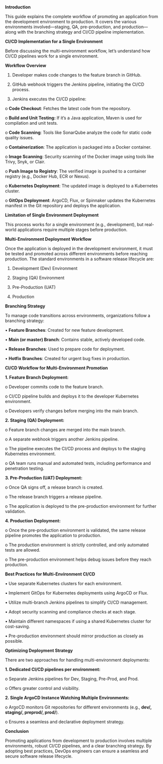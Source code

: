 **Introduction**

This guide explains the complete workflow of promoting an application from the development environment to production. It covers the various environments involved—staging, QA, pre-production, and production—along with the branching strategy and CI/CD pipeline implementation.

**CI/CD Implementation for a Single Environment**

Before discussing the multi-environment workflow, let’s understand how CI/CD pipelines work for a single environment.

**Workflow Overview**

1.	Developer makes code changes to the feature branch in GitHub.

2.	GitHub webhook triggers the Jenkins pipeline, initiating the CI/CD process.
  
3.	Jenkins executes the CI/CD pipeline:
   
o	**Code Checkout**: Fetches the latest code from the repository.

o	**Build and Unit Testing:** If it’s a Java application, Maven is used for compilation and unit tests.

o	**Code Scanning**: Tools like SonarQube analyze the code for static code quality issues.

o	**Containerization**: The application is packaged into a Docker container.

o	**Image Scanning**: Security scanning of the Docker image using tools like Trivy, Snyk, or Clair.

o	**Push Image to Registry**: The verified image is pushed to a container registry (e.g., Docker Hub, ECR or Nexus).

o	**Kubernetes Deployment**: The updated image is deployed to a Kubernetes cluster.

o	**GitOps Deployment**: ArgoCD, Flux, or Spinnaker updates the Kubernetes manifest in the Git repository and deploys the 
    application.

**Limitation of Single Environment Deployment**

This process works for a single environment (e.g., development), but real-world applications require multiple stages before production.

**Multi-Environment Deployment Workflow**

Once the application is deployed in the development environment, it must be tested and promoted across different environments before reaching production. The standard environments in a software release lifecycle are:

1.	Development (Dev) Environment
  
2.	Staging (QA) Environment
  
3.	Pre-Production (UAT)
  
4.	Production

**Branching Strategy**

To manage code transitions across environments, organizations follow a branching strategy:

•	**Feature Branches**: Created for new feature development.

•	**Main (or master) Branch**: Contains stable, actively developed code.

•	**Release Branches**: Used to prepare code for deployment.

•	**Hotfix Branches**: Created for urgent bug fixes in production.

**CI/CD Workflow for Multi-Environment Promotion**

**1.	Feature Branch Deployment:**

o	Developer commits code to the feature branch.

o	CI/CD pipeline builds and deploys it to the developer Kubernetes environment.

o	Developers verify changes before merging into the main branch.

**2.	Staging (QA) Deployment:**

o	Feature branch changes are merged into the main branch.

o	A separate webhook triggers another Jenkins pipeline.

o	The pipeline executes the CI/CD process and deploys to the staging Kubernetes environment.

o	QA team runs manual and automated tests, including performance and penetration testing.

**3.	Pre-Production (UAT) Deployment:**

o	Once QA signs off, a release branch is created.

o	The release branch triggers a release pipeline.

o	The application is deployed to the pre-production environment for further validation.

**4.	Production Deployment:**

o	Once the pre-production environment is validated, the same release pipeline promotes the application to production.

o	The production environment is strictly controlled, and only automated tests are allowed.

o	The pre-production environment helps debug issues before they reach production.

**Best Practices for Multi-Environment CI/CD**

•	Use separate Kubernetes clusters for each environment.

•	Implement GitOps for Kubernetes deployments using ArgoCD or Flux.

•	Utilize multi-branch Jenkins pipelines to simplify CI/CD management.

•	Adopt security scanning and compliance checks at each stage.

•	Maintain different namespaces if using a shared Kubernetes cluster for cost-saving.

•	Pre-production environment should mirror production as closely as possible.

**Optimizing Deployment Strategy**

There are two approaches for handling multi-environment deployments:

**1.	Dedicated CI/CD pipelines per environment:**

o	Separate Jenkins pipelines for Dev, Staging, Pre-Prod, and Prod.

o	Offers greater control and visibility.

**2.	Single ArgoCD Instance Watching Multiple Environments:**

o	ArgoCD monitors Git repositories for different environments (e.g., **dev/, staging/, preprod/, prod/**).

o	Ensures a seamless and declarative deployment strategy.

**Conclusion**

Promoting applications from development to production involves multiple environments, robust CI/CD pipelines, and a clear branching strategy. By adopting best practices, DevOps engineers can ensure a seamless and secure software release lifecycle.

